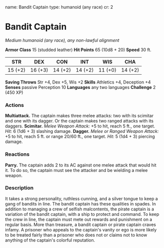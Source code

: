 name: Bandit Captain
type: humanoid (any race)
cr: 2

# Bandit Captain
_Medium humanoid (any race), any non-lawful alignment_

**Armor Class** 15 (studded leather)
**Hit Points** 65 (10d8 + 20)
**Speed** 30 ft.

| STR     | DEX     | CON     | INT     | WIS     | CHA     |
|---------|---------|---------|---------|---------|---------|
| 15 (+2) | 16 (+3) | 14 (+2) | 14 (+2) | 11 (+0) | 14 (+2) |

**Saving Throws** Str +4, Dex +5, Wis +2
**Skills** Athletics +4, Deception +4
**Senses** passive Perception 10
**Languages** any two languages
**Challenge** 2 (450 XP)

### Actions
**Multiattack.** The captain makes three melee attacks: two with its scimitar and one with its dagger. Or the captain makes two ranged attacks with its daggers.
**Scimitar.** _Melee Weapon Attack:_ +5 to hit, reach 5 ft., one target. _Hit:_ 6 (1d6 + 3) slashing damage.
**Dagger.** _Melee or Ranged Weapon Attack:_ +5 to hit, reach 5 ft. or range 20/60 ft., one target. _Hit:_ 5 (1d4 + 3) piercing damage. 

### Reactions
**Parry.** The captain adds 2 to its AC against one melee attack that would hit it. To do so, the captain must see the attacker and be wielding a melee weapon.

### Description
It takes a strong personality, ruthless cunning, and a silver tongue to keep a gang of bandits in line. The bandit captain has these qualities in spades. In addition to managing a crew of selfish malcontents, the pirate captain is a variation of the bandit captain, with a ship to protect and command. To keep the crew in line, the captain must mete out rewards and punishment on a regular basis. More than treasure, a bandit captain or pirate captain craves infamy. A prisoner who appeals to the captain's vanity or ego is more likely to be treated fairly than a prisoner who does not or claims not to know anything of the captain's colorful reputation.
